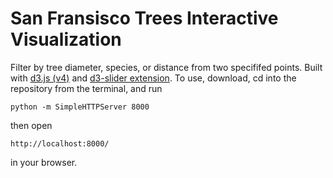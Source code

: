 # San Fransisco Trees Interactive Visualization
Filter by tree diameter, species, or distance from two specififed points. Built with [d3.js (v4)](https://d3js.org/) and [d3-slider extension](https://github.com/MasterMaps/d3-slider).
To use, download, cd into the repository from the terminal, and run
```
python -m SimpleHTTPServer 8000
```
then open
```
http://localhost:8000/
```
in your browser.
 
